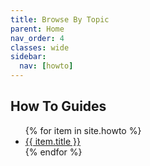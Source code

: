 ```yaml
---
title: Browse By Topic
parent: Home
nav_order: 4
classes: wide
sidebar:
  nav: [howto]
---
```


## How To Guides

<ul>
  {% for item in site.howto %}
    <li><a href="{{ item.url | relative_url }}">{{ item.title }}</a></li>
  {% endfor %}
</ul>